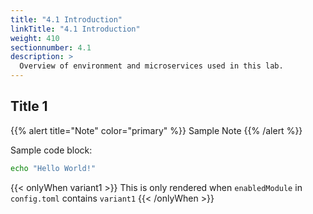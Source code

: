 ```yaml
---
title: "4.1 Introduction"
linkTitle: "4.1 Introduction"
weight: 410
sectionnumber: 4.1
description: >
  Overview of environment and microservices used in this lab.
---
```





## Title 1

{{% alert title="Note" color="primary" %}}
Sample Note
{{% /alert %}}

Sample code block:
```bash
echo "Hello World!"
```

{{< onlyWhen variant1 >}}
This is only rendered when `enabledModule` in `config.toml` contains `variant1`
{{< /onlyWhen >}}

